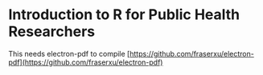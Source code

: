 # Introduction to R for Public Health Researchers

This needs electron-pdf to compile [https://github.com/fraserxu/electron-pdf](https://github.com/fraserxu/electron-pdf)